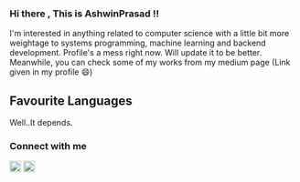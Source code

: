 ### Hi there , This is AshwinPrasad !!

I'm interested in anything related to computer science with a little bit more weightage to systems programming, machine learning and backend development. Profile's a mess right now. Will update it to be better. Meanwhile, you can check some of my works from my medium page (Link given in my profile 😄)

## Favourite Languages
Well..It depends.

### Connect with me
[<img width="20px" height="20px" align="bottom" src="https://upload.wikimedia.org/wikipedia/commons/thumb/e/e7/Instagram_logo_2016.svg/768px-Instagram_logo_2016.svg.png" />](https://www.instagram.com/ashwinhprasad/) [<img width="20px" height="20px" align="bottom" src="[https://www.flaticon.com/svg/static/icons/svg/174/174857.svg](https://www.google.com/url?sa=i&url=https%3A%2F%2Ffreebiesupply.com%2Flogos%2Flinkedin-icon-logo%2F&psig=AOvVaw20MiztqzfStjdLQAix61MH&ust=1721938160580000&source=images&cd=vfe&opi=89978449&ved=0CBQQjRxqFwoTCKDkmNW9wIcDFQAAAAAdAAAAABAJ)" />](https://www.linkedin.com/in/ashwin-prasad-aa53441a7/)

